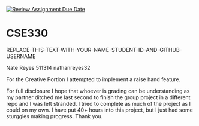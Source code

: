 [![Review Assignment Due Date](https://classroom.github.com/assets/deadline-readme-button-24ddc0f5d75046c5622901739e7c5dd533143b0c8e959d652212380cedb1ea36.svg)](https://classroom.github.com/a/2JGdXRGA)
# CSE330
REPLACE-THIS-TEXT-WITH-YOUR-NAME-STUDENT-ID-AND-GITHUB-USERNAME

Nate Reyes 511314 nathanreyes32

For the Creative Portion I attempted to implement a raise hand feature.

For full disclosure I hope that whoever is grading can be understanding as my partner ditched me last second to finish the group project in a different repo and I was left stranded. I tried to complete as much of the project as I could on my own. I have put 40+ hours into this project, but I just had some sturggles making progress. Thank you.

